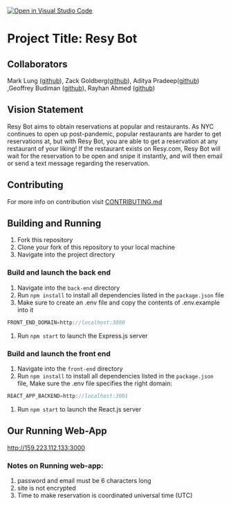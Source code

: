 [![Open in Visual Studio Code](https://classroom.github.com/assets/open-in-vscode-c66648af7eb3fe8bc4f294546bfd86ef473780cde1dea487d3c4ff354943c9ae.svg)](https://classroom.github.com/online_ide?assignment_repo_id=8760730&assignment_repo_type=AssignmentRepo)
# Project Title: Resy Bot
## Collaborators
Mark Lung ([github](https://github.com/ml6754)), Zack Goldberg([github](https://github.com/zrg228)), Aditya Pradeep([github](https://github.com/adityapradeep12)) ,Geoffrey Budiman ([github](https://github.com/geoffreybudiman91)), Rayhan Ahmed ([github](https://github.com/rfahmed))
## Vision Statement
Resy Bot aims to obtain reservations at popular and restaurants. As NYC continues to open up post-pandemic, popular restaurants are harder to get reservations at, but with Resy Bot, you are able to get a reservation at any restaurant of your liking! If the restaurant exists on Resy.com, Resy Bot will wait for the reservation to be open and snipe it instantly, and will then email or send a text message regarding the reservation. 
## Contributing
For more info on contribution visit [CONTRIBUTING.md](./CONTRIBUTING.md)

## Building and Running
1. Fork this repository 
1. Clone your fork of this repository to your local machine
1. Navigate into the project directory

### Build and launch the back end
1. Navigate into the `back-end` directory
1. Run `npm install` to install all dependencies listed in the `package.json` file
1. Make sure to create an .env file and copy the contents of .env.example into it
```javascript
FRONT_END_DOMAIN=http://localhost:3000
```
1. Run `npm start` to launch the Express.js server
### Build and launch the front end
1. Navigate into the `front-end` directory
1. Run `npm install` to install all dependencies listed in the `package.json` file, Make sure the .env file specifies the right domain: 
```javascript
REACT_APP_BACKEND=http://localhost:3001
```
1. Run `npm start` to launch the React.js server


## Our Running Web-App
http://159.223.112.133:3000

### Notes on Running web-app:
1. password and email must be 6 characters long
1. site is not encrypted
1. Time to make reservation is coordinated universal time (UTC)

